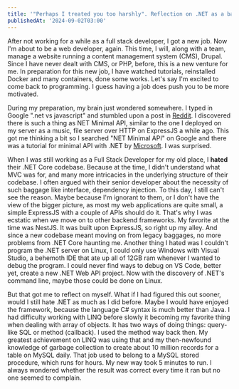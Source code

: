 ```yaml
---
title: '"Perhaps I treated you too harshly". Reflection on .NET as a back end framework'
publishedAt: '2024-09-02T03:00'
---
```

After not working for a while as a full stack developer, I got a new
job. Now I\'m about to be a web developer, again. This time, I will,
along with a team, manage a website running a content management system
(CMS), Drupal. Since I have never dealt with CMS, or PHP, before, this
is a new venture for me. In preparation for this new job, I have watched
tutorials, reinstalled Docker and many containers, done some works.
Let\'s say I\'m excited to come back to programming. I guess having a
job does push you to be more motivated.

During my preparation, my brain just wondered somewhere. I typed in
Google \".net vs javascript\" and stumbled upon a post in
[Reddit](https://www.blogger.com/). I discovered there is such a thing
as NET Minimal API, similar to the one I deployed on my server as a
music, file server over HTTP on ExpressJS a while ago. This got me
thinking a bit so I searched \"NET Minimal API\" on Google and there was
a tutorial for minimal API with .NET by
[Microsoft](https://www.blogger.com/). I was surprised.

When I was still working as a Full Stack Developer for my old place, I
**hated** their .NET Core codebase. Because at the time, I didn\'t
understand what MVC was for, and many more intricacies in the underlying
structure of their codebase. I often argued with their senior developer
about the necessity of such baggage like interface, dependency
injection. To this day, I still can\'t see the reason. Maybe because
I\'m ignorant to them, or I don\'t have the view of the bigger picture,
as most my web applications are quite small, a simple ExpressJS with a
couple of APIs should do it. That\'s why I was ecstatic when we move on
to other backend frameworks. My favorite at the time was NestJS. It was
built upon ExpressJS, so right up my alley. And since a new codebase
meant moving on from legacy baggages, no more problems from .NET Core
haunting me. Another thing I hated was I couldn\'t program the .NET
server on Linux, I could only use Windows with Visual Studio, a behemoth
IDE that ate up all of 12GB ram whenever I wanted to debug the program.
I could never find ways to debug on VS Code, better yet, create a new
.NET Web API project. Now with the discovery of .NET\'s command line,
maybe those could be done on Linux.

But that got me to reflect on myself. What if I had figured this out
sooner, would I still hate .NET as much as I did before. Maybe I would
have enjoyed the framework, because the language C\# syntax is much
better than Java. I had difficulty working with LINQ before slowly it
becoming my favorite thing when dealing with array of objects. It has
two ways of doing things: query-like SQL or method (callback). I used
the method way back then. My greatest achievement on LINQ was using that
and my then-newfound knowledge of garbage collection to create about 10
million records for a table on MySQL daily. That job used to belong to a
MySQL stored procedure, which runs for hours. My new way took 5 minutes
to run. I always wondered whether the result was correct every time it
ran but no one seemed to complain.
